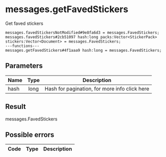 # messages.getFavedStickers
Get faved stickers

```
messages.favedStickersNotModified#9e8fa6d3 = messages.FavedStickers;
messages.favedStickers#2cb51097 hash:long packs:Vector<StickerPack> stickers:Vector<Document> = messages.FavedStickers;
---functions---
messages.getFavedStickers#4f1aaa9 hash:long = messages.FavedStickers;
```

## Parameters
| Name | Type | Description |
| ---- | :----: | ----------- |
| hash | long | Hash for pagination, for more info click here |


## Result
messages.FavedStickers

## Possible errors
| Code | Type | Description |
| ---- | :----: | ----------- |


